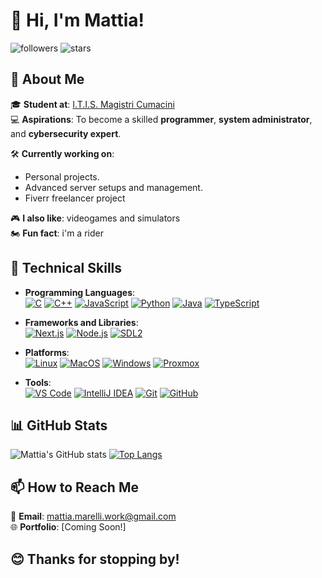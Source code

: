 # 👋 Hi, I'm Mattia!  

![followers](https://img.shields.io/github/followers/0tia0?style=for-the-badge&logo=github&label=Followers)
![stars](https://img.shields.io/github/stars/0tia0?style=for-the-badge&logo=github&label=Stars)


## 🚀 About Me  

🎓 **Student at**: [I.T.I.S. Magistri Cumacini](https://www.magistricumacini.edu.it/)  
💻 **Aspirations**: To become a skilled **programmer**, **system administrator**, and **cybersecurity expert**.  

🛠️ **Currently working on**:  
- Personal projects.  
- Advanced server setups and management.
- Fiverr freelancer project

🎮 **I also like**: videogames and simulators  
🏍️ **Fun fact**: i'm a rider  

## 🔧 Technical Skills  
- **Programming Languages**:  
[![C](https://custom-icon-badges.demolab.com/badge/C-00599C?style=for-the-badge&logo=c&logoColor=white)](https://en.wikipedia.org/wiki/C_(programming_language))  [![C++](https://custom-icon-badges.demolab.com/badge/C++-00599C?style=for-the-badge&logo=cplusplus&logoColor=white)](https://en.wikipedia.org/wiki/C%2B%2B)  [![JavaScript](https://custom-icon-badges.demolab.com/badge/JavaScript-F7DF1E?style=for-the-badge&logo=javascript&logoColor=black)](https://www.javascript.com/)  [![Python](https://custom-icon-badges.demolab.com/badge/Python-F7DF1E?style=for-the-badge&logo=python&logoColor=blue)](https://www.python.org/)  [![Java](https://custom-icon-badges.demolab.com/badge/Java-FF5722?style=for-the-badge&logo=java&logoColor=white)](https://java.com)  [![TypeScript](https://custom-icon-badges.demolab.com/badge/TypeScript-3178C6?style=for-the-badge&logo=typescript&logoColor=white)](https://www.typescriptlang.org/)

- **Frameworks and Libraries**:  
[![Next.js](https://custom-icon-badges.demolab.com/badge/Next.js-000000?style=for-the-badge&logo=nextdotjs&logoColor=white)](https://nextjs.org/)  [![Node.js](https://custom-icon-badges.demolab.com/badge/Node.js-339933?style=for-the-badge&logo=nodedotjs&logoColor=white)](https://nodejs.org/)  [![SDL2](https://img.shields.io/badge/SDL2-%23E34F26.svg?style=for-the-badge&logo=sdl&logoColor=white)](https://www.libsdl.org/)

- **Platforms**:  
[![Linux](https://custom-icon-badges.demolab.com/badge/Linux-000000?style=for-the-badge&logo=linux&logoColor=white)](https://www.linux.org/)  [![MacOS](https://custom-icon-badges.demolab.com/badge/MacOS-000000?style=for-the-badge&logo=apple&logoColor=white)](https://www.apple.com/macos/)  [![Windows](https://custom-icon-badges.demolab.com/badge/Windows-000000?style=for-the-badge&logo=windows&logoColor=white)](https://www.microsoft.com/en-us/windows)  [![Proxmox](https://custom-icon-badges.demolab.com/badge/Proxmox-E57000?style=for-the-badge&logo=proxmox&logoColor=white)](https://www.proxmox.com/en/)

- **Tools**:  
[![VS Code](https://custom-icon-badges.demolab.com/badge/VS%20Code-007ACC?style=for-the-badge&logo=visualstudiocode&logoColor=white)](https://code.visualstudio.com/)  [![IntelliJ IDEA](https://custom-icon-badges.demolab.com/badge/IntelliJ%20IDEA-000000?style=for-the-badge&logo=intellijidea&logoColor=white)](https://www.jetbrains.com/idea/)  [![Git](https://custom-icon-badges.demolab.com/badge/Git-F05032?style=for-the-badge&logo=git&logoColor=white)](https://git-scm.com/)  [![GitHub](https://custom-icon-badges.demolab.com/badge/GitHub-181717?style=for-the-badge&logo=github&logoColor=white)](https://github.com/)

## 📊 GitHub Stats  

![Mattia's GitHub stats](https://github-readme-stats.vercel.app/api?username=0tia0&show_icons=true&theme=transparent&cache_seconds=300) [![Top Langs](https://github-readme-stats.vercel.app/api/top-langs/?username=0tia0&layout=compact&theme=transparent&cache_seconds=300)](https://github.com/anuraghazra/github-readme-stats)


## 📫 How to Reach Me  
📧 **Email**: [mattia.marelli.work@gmail.com](mailto:mattia.marelli.work@gmail.com)  
🌐 **Portfolio**: [Coming Soon!]  

## 😊 Thanks for stopping by!

